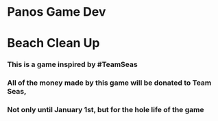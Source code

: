 # Panos Game Dev

# Beach Clean Up
### This is a game inspired by #TeamSeas
### All of the money made by this game will be donated to Team Seas,
### Not only until January 1st, but for the hole life of the game
